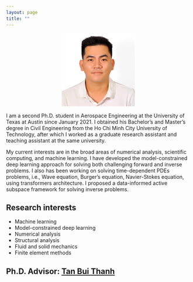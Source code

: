 ```yaml
---
layout: page
title: "" 
---
```


<p align="center"> <img width="200" height = "200" src="/files/DSC_0114.JPG"></p>


I am a second Ph.D. student in Aerospace Engineering at the University of Texas at Austin since January 2021. I obtained his Bachelor’s and Master’s degree in Civil Engineering from the Ho Chi Minh City University of Technology, after which I worked as a graduate research assistant and teaching assistant at the same university. 

My current interests are in the broad areas of numerical analysis, scientific computing, and machine learning. I have developed the model-constrained deep learning approach for solving both challenging forward and inverse problems. I also has been working on solving time-dependent PDEs problems, i.e., Wave equation, Burger’s equation, Navier-Stokes equation, using transformers architecture. I proposed a data-informed active subspace framework for solving inverse problems.

## Research interests
- Machine learning
- Model-constrained deep learning
- Numerical analysis
- Structural analysis
- Fluid and solid mechanics
- Finite element methods

## Ph.D. Advisor: [Tan Bui Thanh](https://users.oden.utexas.edu/~tanbui/)
